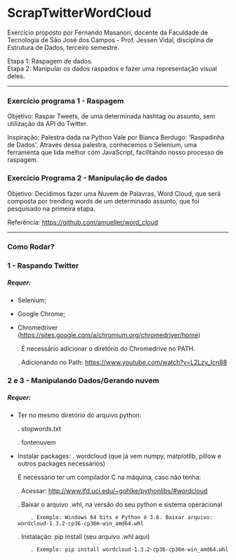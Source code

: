 # ScrapTwitterWordCloud

Exercício proposto por Fernando Masanori, docente da Faculdade de Tecnologia de São José dos Campos - Prof. Jessen Vidal, disciplina de Estrutura de Dados, terceiro semestre.

Etapa 1: Raspagem de dados.</br>
Etapa 2: Manipular os dados raspados e fazer uma representação visual deles.</br>

_______________________________________________________________________________________

<h3><strong>Exercício programa 1 - Raspagem</strong></h3>

Objetivo: Raspar Tweets, de uma determinada hashtag ou assunto, sem utilização da API do Twitter.

Inspiração:
Palestra dada na Python Vale por Bianca Berdugo: 'Raspadinha de Dados'.
Através dessa palestra, conhecemos o Selenium, uma ferramenta que lida melhor
com JavaScript, facilitando nosso processo de raspagem.


<h3><strong>Exercício Programa 2 - Manipulação de dados</strong></h3>

Objetivo: Decidimos fazer uma Nuvem de Palavras, Word Cloud, que será composta por trending words de um determinado assunto, que foi pesquisado na primeira etapa.

Referência:
https://github.com/amueller/word_cloud

_______________________________________________


<h3><strong>Como Rodar?</strong></h3>

<h3>1 - Raspando Twitter</h3>
<h5>Requer:</h5>

- Selenium;

- Google Chrome;

- Chromedriver (https://sites.google.com/a/chromium.org/chromedriver/home)

    . É necessário adicionar o diretório do Chromedrive no PATH.
    
    . Adicionando no Path: https://www.youtube.com/watch?v=L2Lzy_Icn88

<h3>2 e 3 - Manipulando Dados/Gerando nuvem</h3>
<h5>Requer:</h5>

- Ter no mesmo diretório do arquivo python:
  
  . stopwords.txt
  
  . fontenuvem

- Instalar packages:
  . wordcloud (que já vem numpy, matplotlib, pillow  e outros packages necessários)
    
    É necessário ter um compilador C na máquina, caso não tenha:
    
     . Acessar: http://www.lfd.uci.edu/~gohlke/pythonlibs/#wordcloud
      
     . Baixar o arquivo .whl, na versão do seu python e sistema operacional
      
          . Exemplo: Windows 64 bits e Python é 3.6. Baixar arquivo: wordcloud‑1.3.2‑cp36‑cp36m‑win_amd64.whl
        
     . Instalação: pip install (seu arquivo .whl aqui)
        
          . Exemplo: pip install wordcloud‑1.3.2‑cp36‑cp36m‑win_amd64.whl
